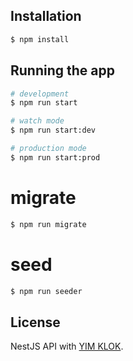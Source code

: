 ## Installation

```bash
$ npm install
```

## Running the app

```bash
# development
$ npm run start

# watch mode
$ npm run start:dev

# production mode
$ npm run start:prod
```

# migrate
```bash
$ npm run migrate
```

# seed
```bash
$ npm run seeder
```

## License

NestJS API with [YIM KLOK](https://t.me/yim_klok).
